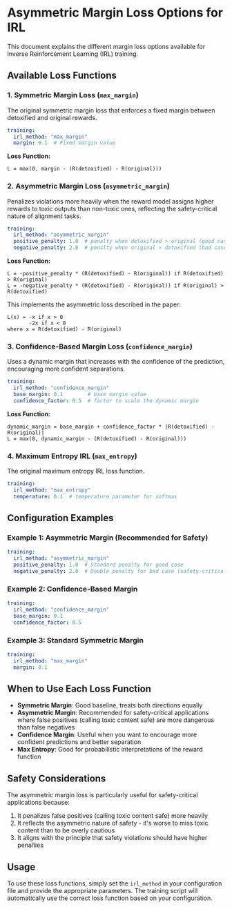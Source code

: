 # Asymmetric Margin Loss Options for IRL

This document explains the different margin loss options available for Inverse Reinforcement Learning (IRL) training.

## Available Loss Functions

### 1. Symmetric Margin Loss (`max_margin`)
The original symmetric margin loss that enforces a fixed margin between detoxified and original rewards.

```yaml
training:
  irl_method: "max_margin"
  margin: 0.1  # Fixed margin value
```

**Loss Function:**
```
L = max(0, margin - (R(detoxified) - R(original)))
```

### 2. Asymmetric Margin Loss (`asymmetric_margin`)
Penalizes violations more heavily when the reward model assigns higher rewards to toxic outputs than non-toxic ones, reflecting the safety-critical nature of alignment tasks.

```yaml
training:
  irl_method: "asymmetric_margin"
  positive_penalty: 1.0  # penalty when detoxified > original (good case)
  negative_penalty: 2.0  # penalty when original > detoxified (bad case)
```

**Loss Function:**
```
L = -positive_penalty * (R(detoxified) - R(original)) if R(detoxified) > R(original)
L = -negative_penalty * (R(detoxified) - R(original)) if R(original) > R(detoxified)
```

This implements the asymmetric loss described in the paper:
```
L(x) = -x if x > 0
       -2x if x < 0
where x = R(detoxified) - R(original)
```

### 3. Confidence-Based Margin Loss (`confidence_margin`)
Uses a dynamic margin that increases with the confidence of the prediction, encouraging more confident separations.

```yaml
training:
  irl_method: "confidence_margin"
  base_margin: 0.1        # base margin value
  confidence_factor: 0.5  # factor to scale the dynamic margin
```

**Loss Function:**
```
dynamic_margin = base_margin + confidence_factor * |R(detoxified) - R(original)|
L = max(0, dynamic_margin - (R(detoxified) - R(original)))
```

### 4. Maximum Entropy IRL (`max_entropy`)
The original maximum entropy IRL loss function.

```yaml
training:
  irl_method: "max_entropy"
  temperature: 0.1  # temperature parameter for softmax
```

## Configuration Examples

### Example 1: Asymmetric Margin (Recommended for Safety)
```yaml
training:
  irl_method: "asymmetric_margin"
  positive_penalty: 1.0  # Standard penalty for good case
  negative_penalty: 2.0  # Double penalty for bad case (safety-critical)
```

### Example 2: Confidence-Based Margin
```yaml
training:
  irl_method: "confidence_margin"
  base_margin: 0.1
  confidence_factor: 0.5
```

### Example 3: Standard Symmetric Margin
```yaml
training:
  irl_method: "max_margin"
  margin: 0.1
```

## When to Use Each Loss Function

- **Symmetric Margin**: Good baseline, treats both directions equally
- **Asymmetric Margin**: Recommended for safety-critical applications where false positives (calling toxic content safe) are more dangerous than false negatives
- **Confidence Margin**: Useful when you want to encourage more confident predictions and better separation
- **Max Entropy**: Good for probabilistic interpretations of the reward function

## Safety Considerations

The asymmetric margin loss is particularly useful for safety-critical applications because:
1. It penalizes false positives (calling toxic content safe) more heavily
2. It reflects the asymmetric nature of safety - it's worse to miss toxic content than to be overly cautious
3. It aligns with the principle that safety violations should have higher penalties

## Usage

To use these loss functions, simply set the `irl_method` in your configuration file and provide the appropriate parameters. The training script will automatically use the correct loss function based on your configuration. 